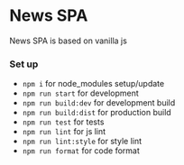 # News SPA

News SPA is based on vanilla js

### Set up

-   `npm i` for node_modules setup/update
-   `npm run start` for development
-   `npm run build:dev` for development build
-   `npm run build:dist` for production build
-   `npm run test` for tests
-   `npm run lint` for js lint
-   `npm run lint:style` for style lint
-   `npm run format` for code format
